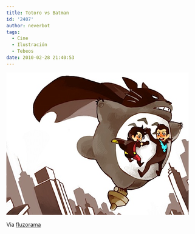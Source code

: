 ```yaml
---
title: Totoro vs Batman
id: '2407'
author: neverbot
tags:
  - Cine
  - Ilustración
  - Tebeos
date: 2010-02-28 21:40:53
---
```


![201002282140.jpg](./totoro-vs-batman/201002282140.jpg)

Via [fluzorama](http://fluzo.tumblr.com/post/412090194/battotoro)